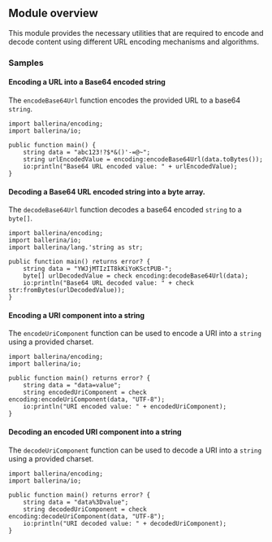 ## Module overview

This module provides the necessary utilities that are required to encode and decode content using different URL encoding mechanisms and algorithms.

### Samples

#### Encoding a URL into a Base64 encoded string

The `encodeBase64Url` function encodes the provided URL to a base64 `string`.

```ballerina
import ballerina/encoding;
import ballerina/io;

public function main() {
    string data = "abc123!?$*&()'-=@~";
    string urlEncodedValue = encoding:encodeBase64Url(data.toBytes());
    io:println("Base64 URL encoded value: " + urlEncodedValue);
}
```

#### Decoding a Base64 URL encoded string into a byte array.

The `decodeBase64Url` function decodes a base64 encoded `string` to a `byte[]`.

```ballerina
import ballerina/encoding;
import ballerina/io;
import ballerina/lang.'string as str;

public function main() returns error? {
    string data = "YWJjMTIzIT8kKiYoKSctPUB-";
    byte[] urlDecodedValue = check encoding:decodeBase64Url(data);
    io:println("Base64 URL decoded value: " + check str:fromBytes(urlDecodedValue));
}
```

#### Encoding a URI component into a string

The `encodeUriComponent` function can be used to encode a URI into a `string` using a provided charset.

```ballerina
import ballerina/encoding;
import ballerina/io;

public function main() returns error? {
    string data = "data=value";
    string encodedUriComponent = check encoding:encodeUriComponent(data, "UTF-8");
    io:println("URI encoded value: " + encodedUriComponent);
}
```

#### Decoding an encoded URI component into a string

The `decodeUriComponent` function can be used to decode a URI into a `string` using a provided charset.

```ballerina
import ballerina/encoding;
import ballerina/io;

public function main() returns error? {
    string data = "data%3Dvalue";
    string decodedUriComponent = check encoding:decodeUriComponent(data, "UTF-8");
    io:println("URI decoded value: " + decodedUriComponent);
}
```
